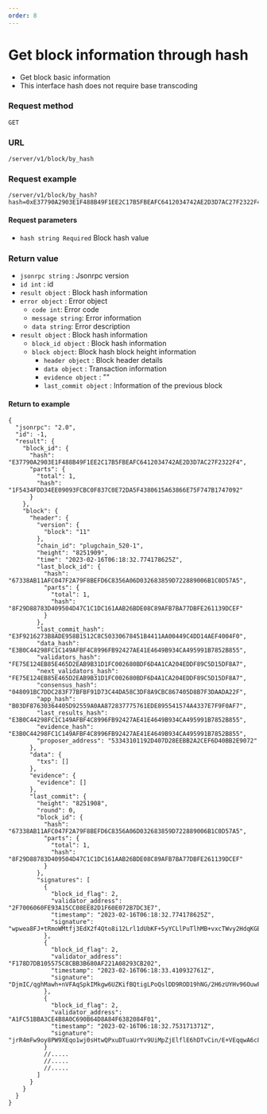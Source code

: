 ```yaml
---
order: 8
---
```


# Get block information through hash

- Get block basic information
- This interface hash does not require base transcoding 

### Request method
`GET`

### URL
`/server/v1/block/by_hash`

### Request example

```
/server/v1/block/by_hash?hash=0xE37790A2903E1F488B49F1EE2C17B5FBEAFC6412034742AE2D3D7AC27F2322F4
```


#### Request parameters
- `hash string Required` Block hash value

### Return value
- `jsonrpc string` : Jsonrpc version
- `id int` : id
- `result object` : Block hash information
- `error object` : Error object
  - `code int`: Error code
  - `message string`: Error information
  - `data string`: Error description
- `result object` : Block hash information
  - `block_id object` : Block hash information
  - `block object`: Block hash block height information
    - `header object` : Block header details
    - `data object` : Transaction information
    - `evidence object` : ""
    - `last_commit object` : Information of the previous block


#### Return to example
```json5
{
  "jsonrpc": "2.0",
  "id": -1,
  "result": {
    "block_id": {
      "hash": "E37790A2903E1F488B49F1EE2C17B5FBEAFC6412034742AE2D3D7AC27F2322F4",
      "parts": {
        "total": 1,
        "hash": "1F5434FDD34EE09093FCBC0F837C0E72DA5F4380615A63866E75F747B1747092"
      }
    },
    "block": {
      "header": {
        "version": {
          "block": "11"
        },
        "chain_id": "plugchain_520-1",
        "height": "8251909",
        "time": "2023-02-16T06:18:32.774178625Z",
        "last_block_id": {
          "hash": "67338AB11AFC047F2A79F8BEFD6C8356A06D032683859D722889006B1C0D57A5",
          "parts": {
            "total": 1,
            "hash": "8F29D88783D409504D47C1C1DC161AAB26BDE08C89AFB7BA77DBFE261139DCEF"
          }
        },
        "last_commit_hash": "E3F9216273B8ADE958B1512C8C50330678451B4411AA00449C4DD14AEF4004F0",
        "data_hash": "E3B0C44298FC1C149AFBF4C8996FB92427AE41E4649B934CA495991B7852B855",
        "validators_hash": "FE75E124EB85E465D2EAB9B31D1FC002680BDF6D4A1CA204EDDF89C5D15DF8A7",
        "next_validators_hash": "FE75E124EB85E465D2EAB9B31D1FC002680BDF6D4A1CA204EDDF89C5D15DF8A7",
        "consensus_hash": "048091BC7DDC283F77BFBF91D73C44DA58C3DF8A9CBC867405D8B7F3DAADA22F",
        "app_hash": "B03DF87630364405D92559A0AA872837775761EDE895541574A4337E7F9F0AF7",
        "last_results_hash": "E3B0C44298FC1C149AFBF4C8996FB92427AE41E4649B934CA495991B7852B855",
        "evidence_hash": "E3B0C44298FC1C149AFBF4C8996FB92427AE41E4649B934CA495991B7852B855",
        "proposer_address": "53343101192D407D28EEBB2A2CEF6D40BB2E9072"
      },
      "data": {
        "txs": []
      },
      "evidence": {
        "evidence": []
      },
      "last_commit": {
        "height": "8251908",
        "round": 0,
        "block_id": {
          "hash": "67338AB11AFC047F2A79F8BEFD6C8356A06D032683859D722889006B1C0D57A5",
          "parts": {
            "total": 1,
            "hash": "8F29D88783D409504D47C1C1DC161AAB26BDE08C89AFB7BA77DBFE261139DCEF"
          }
        },
        "signatures": [
          {
            "block_id_flag": 2,
            "validator_address": "2F7006060FE93A15CC08EE82D1F60E072B7DC3E7",
            "timestamp": "2023-02-16T06:18:32.774178625Z",
            "signature": "wpwea8FJ+tRmoWMtfj3EdX2f4Qto8i12Lrl1dUbKF+5yYCLlPuTlhMB+vxcTWvy2HdqKGBqJxjW+FrAHdrv5BQ=="
          },
          {
            "block_id_flag": 2,
            "validator_address": "F178D7DB105575C8CBB3B680AF221A08293CB202",
            "timestamp": "2023-02-16T06:18:33.410932761Z",
            "signature": "DjmIC/qghMawh+nVFAqSpkIMkgw6UZKifBQtigLPoQslDD9ROD19hNG/2H6zUYHv96OuwFZrE2y358KSkTzDBQ=="
          },
          {
            "block_id_flag": 2,
            "validator_address": "A1FC51BBA3CE4B8A0C690B64D8A84F6382084F01",
            "timestamp": "2023-02-16T06:18:32.753171371Z",
            "signature": "jrR4mFw9oy8PW9XEqo1wj0sHtwQPxuDTuaUrYv9UiMpZjElflE6hDTvCin/E+VEqqwA6c8H8HHXnJ10/1hTuDw=="
          }
          //.....
          //.....
          //.....
        ]
      }
    }
  }
}
```